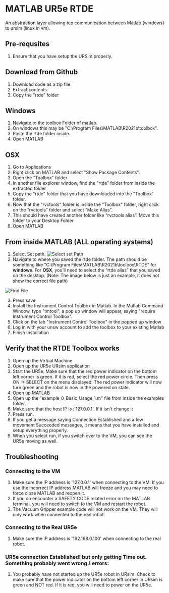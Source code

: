 # MATLAB UR5e RTDE
An abstraction layer allowing tcp communication between Matlab (windows) to ursim (linux in vm).

## Pre-requsites
1. Ensure that you have setup the URSim properly.

## Download from Github
1. Download code as a zip file.
2. Extract contents.
3. Copy the "rtde" folder

## Windows

1. Navigate to the toolbox Folder of matlab. 
2. On windows this may be "C:\Program Files\MATLAB\R2021b\toolbox".
3. Paste the rtde folder inside.
4. Open MATLAB

## OSX
1. Go to Applications 
2. Right click on MATLAB and select "Show Package Contents".  
3. Open the "Toolbox" folder 
4. In another file explorer window, find the "rtde" folder from inside the extracted folder 
5. Copy the "rtde" folder that you have downloaded into the "Toolbox" folder. 
6. Now that the “rvctools” folder is inside the "Toolbox" folder, right click on the “rvctools” folder and select “Make Alias”. 
7. This should have created another folder like “rvctools alias”. Move this folder to your Desktop Folder 
8. Open MATLAB

## From inside MATLAB (ALL operating systems)
1. Select Set path.
![Select set Path](https://github.com/rag-h/mtrn4230_course_development/blob/main/rtde/images/select%20set%20path.png)
2. Navigate to where you saved the rtde folder. The path should be something like "C:\Program Files\MATLAB\R2021b\toolbox\RTDE" for **windows**. For **OSX**, you’ll need to select the “rtde alias” that you saved on the desktop. 
(Note: The image below is just an example, it does not show the correct file path)

![Find File](https://github.com/rag-h/mtrn4230_course_development/blob/main/rtde/images/setpath.png)

3. Press save. 
4. Install the Instrument Control Toolbox in Matlab. In the Matlab Command Window, type "tmtool", a pop up window will appear, saying "require Instrument Control Toolbox".
11. Click on the tab "Instrument Control Toolbox" in the popped up window
12. Log in with your unsw account to add the toolbox to your existing Matlab
13. Finish Installation

## Verify that the RTDE Toolbox works
1. Open up the Virtual Machine
2. Open up the UR5e URsim application
3. Start the UR5e. Make sure that the red power indicator on the bottom left corner is green. If it is red, select the red power circle. Then press ON -> SELECT on the menu displayed. The red power indicator will now turn green and the robot is now in the powered on state.
4. Open up MATLAB
5. Open up the "example_0_Basic_Usage_1.m" file from inside the examples folder.
6. Make sure that the host IP is :'127.0.0.1'. If it isn't change it
7. Press run.
8. If you get a message saying Connection Established and a few movement Succeeded messages, it means that you have installed and setup everything properly.
9. When you select run, if you switch over to the VM, you can see the UR5e moving as well.

## Troubleshooting
### Connecting to the VM
1. Make sure the IP address is '127.0.0.1' when connecting to the VM. If you use the incorrect IP address MATLAB will freeze and you may need to force close MATLAB and reopen it. 
2. If you do encounter a SAFETY CODE related error on the MATLAB terminal, you will need to switch to the VM and restart the robot.
3. The Vacuum Gripper example code will not work on the VM. They will only work when connected to the real robot. 

### Connecting to the Real UR5e
1. Make sure the IP address is '192.168.0.100' when connecting to the real robot.

### UR5e connection Established! but only getting Time out. Something probably went wrong.! errors:
1. You probably have not started up the UR5e robot in URsim. Check to make sure that the power indicator on the bottom left corner in URsim is green and NOT red. If it is red, you will need to power on the UR5e.
